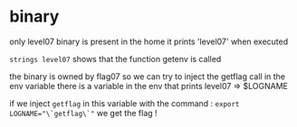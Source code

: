 # binary

only level07 binary is present in the home
it prints 'level07' when executed

```strings level07``` shows that the function getenv is called

the binary is owned by flag07 so we can try to inject the getflag call in the env variable
there is a variable in the env that prints level07 => $LOGNAME

if we inject `getflag` in this variable with the command : ```export LOGNAME="\`getflag\`"``` we get the flag !

